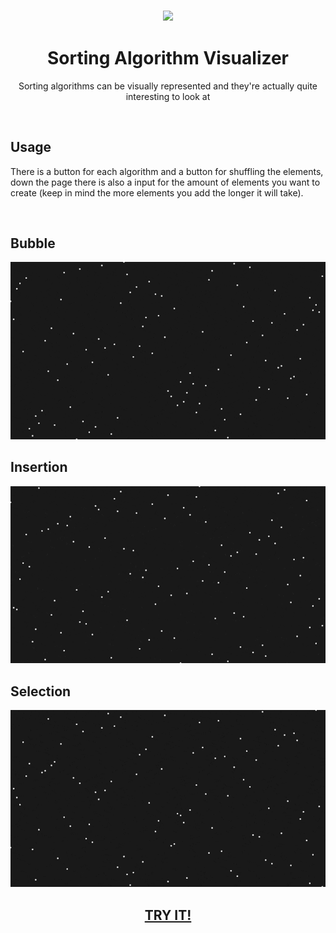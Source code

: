 <h3 align="center"><img src='https://raw.githubusercontent.com/JayexDesigns/sorting-algorithm-visualizer/main/assets/logo.png' width='15%'></h3>
<h1 align="center">Sorting Algorithm Visualizer</h1>
<p align="center">Sorting algorithms can be visually represented and they're actually quite interesting to look at</p>
<br/>
<h2>Usage</h2>
<p>There is a button for each algorithm and a button for shuffling the elements, down the page there is also a input for the amount of elements you want to create (keep in mind the more elements you add the longer it will take).</p>
<br/>
<h2>Bubble</h2>
<img src="./previews/bubble.gif">
<br/>
<h2>Insertion</h2>
<img src="./previews/insertion.gif">
<br/>
<h2>Selection</h2>
<img src="./previews/selection.gif">
<br/>
<h2 align="center"><a href="https://akshaycrazzy.github.io/sorting-algorithm-visualizer/">TRY IT!</a></h2>
